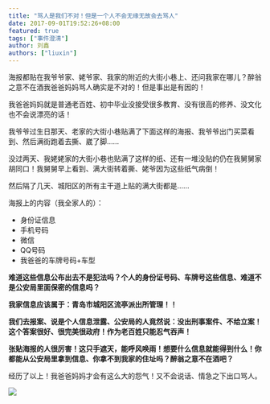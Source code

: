 ```yaml
---
title: "骂人是我们不对！但是一个人不会无缘无故会去骂人"
date: 2017-09-01T19:52:26+08:00
featured: true
tags: ["事件澄清"]
author: 刘鑫
authors: ["liuxin"]
---
```


海报都贴在我爷爷家、姥爷家、我家的附近的大街小巷上、还问我家在哪儿？醉翁之意不在酒
​
我爸爸妈妈骂人确实是不对的！但是事出是有因的！

我爸爸妈妈就是普通老百姓、初中毕业没接受很多教育、没有很高的修养、没文化也不会说漂亮的话！

我爷爷过生日那天、老家的大街小巷贴满了下面这样的海报、我爷爷出门买菜看到、然后满街跑着去撕、崴了脚……

没过两天、我姥姥家的大街小巷也贴满了这样的纸、还有一堆没贴的仍在我舅舅家胡同口！我舅舅早上看到、满大街转着撕、姥爷因为这些纸气病倒！

然后隔了几天、城阳区的所有主干道上贴的满大街都是……

海报上的内容（我全家人的）：
- 身份证信息
- 手机号码
- 微信
- QQ号码
- 我爸爸的车牌号码+车型

**难道这些信息公布出去不是犯法吗？个人的身份证号码、车牌号这些信息、难道不是公安局里面保密的信息吗？**

**我家信息应该属于：青岛市城阳区流亭派出所管理！！**

**我们去报案、说是个人信息泄露、公安局的人竟然说：没出刑事案件、不给立案！这个答案很好、很完美很政府！作为老百姓只能忍气吞声！**

**张贴海报的人很厉害！这只手遮天，能呼风唤雨！想要什么信息就能得到什么！你都能从公安局里拿到信息、你拿不到我家的住址吗？醉翁之意不在酒吧？**

​ 经历了以上！我爸爸妈妈才会有这么大的怨气！又不会说话、情急之下出口骂人。

<img src="https://db3pap007files.storage.live.com/y4m2h0UCXEr_OyG2iY2aREvv29tNSPQ-lgZ8gyBH3djDyykIQj02AFgd9oQ15fPpFSIDUUO4pJ5JNjVYIvrRV2tpZUAxgoPa7g1mG1TC4HyfpHGljSp93jgppViR7q6uY1s_E4c2_yq1JMzkqeJsTDagF5QHY8f8OVkLC6zb1_F6BMHLdktU22K6Bx6W2sMc7rQ?width=1836&height=2448&cropmode=none" />
